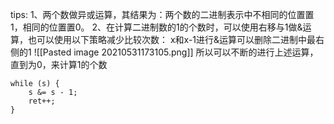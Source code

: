 tips:
1、两个数做异或运算，其结果为：两个数的二进制表示中不相同的位置置1，相同的位置置0。
2、在计算二进制数的1的个数时，可以使用右移与1做&运算，也可以使用以下策略减少比较次数：
x和x-1进行&运算可以删除二进制中最右侧的1
![[Pasted image 20210531173105.png]]
所以可以不断的进行上述运算，直到为0，来计算1的个数
```
while (s) {
	s &= s - 1;
	ret++;
}
```